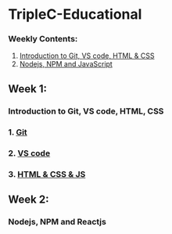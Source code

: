 # TripleC-Educational

### Weekly Contents:
1. [Introduction to Git, VS code, HTML & CSS](#week-1)
2. [Nodejs, NPM and JavaScript](#week-2)

## Week 1:
### Introduction to Git, VS code, HTML, CSS
### 1. [Git](Git.md)
### 2. [VS code](vscode.md)
### 3. [HTML & CSS & JS](htmlcssjs.md)

## Week 2:
### Nodejs, NPM and Reactjs

